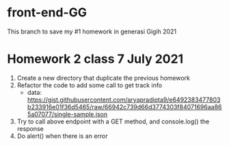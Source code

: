 # front-end-GG

This branch to save my #1 homework in generasi Gigih 2021

# Homework 2 class 7 July 2021

1. Create a new directory that duplicate the previous homework
2. Refactor the code to add some call to get track info
   - data: https://gist.githubusercontent.com/aryapradipta9/e6492383477803b233916e01f36d5465/raw/66942c739d66d3774303f84071696aa865a07077/single-sample.json
3. Try to call above endpoint with a GET method, and console.log() the response
4. Do alert() when there is an error
